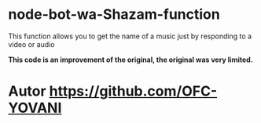 # node-bot-wa-Shazam-function
This function allows you to get the name of a music just by responding to a video or audio

**This code is an improvement of the original, the original was very limited.**
# Autor https://github.com/OFC-YOVANI
